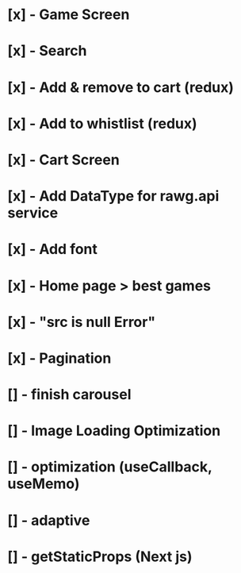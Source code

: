 # [x] - Game Screen

# [x] - Search

# [x] - Add & remove to cart (redux)

# [x] - Add to whistlist (redux)

# [x] - Cart Screen

# [x] - Add DataType for rawg.api service

# [x] - Add font

# [x] - Home page > best games

# [x] - "src is null Error"

# [x] - Pagination

# [] - finish carousel

# [] - Image Loading Optimization

# [] - optimization (useCallback, useMemo)

# [] - adaptive

# [] - getStaticProps (Next js)

